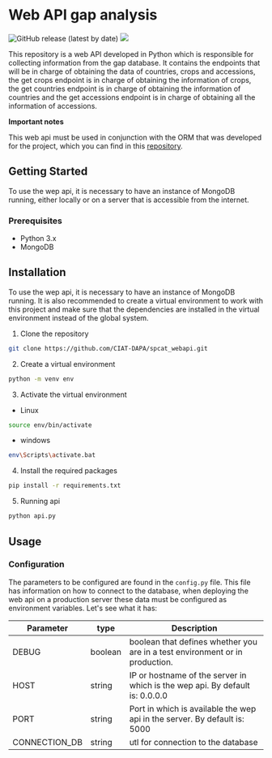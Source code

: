 # Web API gap analysis

![GitHub release (latest by date)](https://img.shields.io/github/v/release/CIAT-DAPA/spcat_webapi) ![](https://img.shields.io/github/v/tag/CIAT-DAPA/spcat_webapi)

This repository is a web API developed in Python which is responsible for collecting information from the gap database. It contains the endpoints that will be in charge of obtaining the data of countries, crops and accessions, the get crops endpoint is in charge of obtaining the information of crops, the get countries endpoint is in charge of obtaining the information of countries and the get accessions endpoint is in charge of obtaining all the information of accessions.

**Important notes**

This web api must be used in conjunction with the ORM that was developed for the project, which you can find in this [repository](https://github.com/CIAT-DAPA/spcat_orm).

## Getting Started

To use the wep api, it is necessary to have an instance of MongoDB running, either locally or on a server that is accessible from the internet.

### Prerequisites

- Python 3.x
- MongoDB

## Installation

To use the wep api, it is necessary to have an instance of MongoDB running. It is also recommended to create a virtual environment to work with this project and make sure that the dependencies are installed in the virtual environment instead of the global system.

1. Clone the repository
````sh
git clone https://github.com/CIAT-DAPA/spcat_webapi.git
````

2. Create a virtual environment
````sh
python -m venv env
````

3. Activate the virtual environment
- Linux
````sh
source env/bin/activate
````
- windows
````sh
env\Scripts\activate.bat
````

4. Install the required packages

````sh
pip install -r requirements.txt
````

5. Running api

````sh
python api.py
````

## Usage

### Configuration

The parameters to be configured are found in the `config.py` file. This file has information on how to connect to the database, when deploying the web api on a production server these data must be configured as environment variables. Let's see what it has:

| Parameter     |type   | Description|
|---------------|-------|------------|
|DEBUG          |boolean|boolean that defines whether you are in a test environment or in production.|
|HOST           |string |IP or hostname of the server in which is the wep api. By default is: 0.0.0.0|
|PORT           |string |Port in which is available the wep api in the server. By default is: 5000   |
|CONNECTION_DB  |string |utl for connection to the database                                          |

